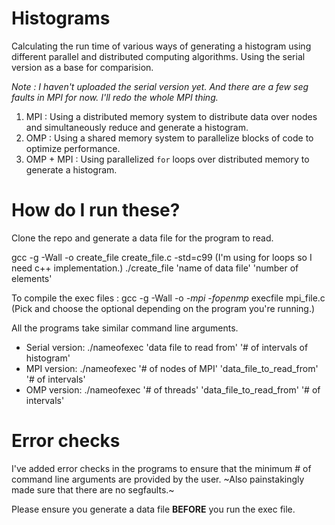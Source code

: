 Histograms
==========
Calculating the run time of various ways of generating a histogram using different parallel and distributed computing algorithms. Using the serial version as a base for comparision.


_Note : I haven't uploaded the serial version yet. And there are a few seg faults in MPI for now. I'll redo the whole MPI thing._

1. MPI : Using a distributed memory system to distribute data over nodes and simultaneously reduce and generate a histogram.
2. OMP : Using a shared memory system to parallelize blocks of code to optimize performance.
3. OMP + MPI : Using parallelized `for` loops over distributed memory to generate a histogram.

# How do I run these?
Clone the repo and generate a data file for the program to read.

gcc -g -Wall -o create_file create_file.c -std=c99    (I'm using for loops so I need c++ implementation.)
./create_file 'name of data file' 'number of elements'


To compile the exec files :
gcc -g -Wall -o _-mpi_ _-fopenmp_ execfile mpi_file.c   (Pick and choose the optional depending on the program you're running.)

All the programs take similar command line arguments. 
+ Serial version: ./nameofexec 'data file to read from' '# of intervals of histogram'
+ MPI version: ./nameofexec '# of nodes of MPI' 'data_file_to_read_from' '# of intervals'
+ OMP version: ./nameofexec '# of threads' 'data_file_to_read_from' '# of intervals'

# Error checks
I've added error checks in the programs to ensure that the minimum # of command line arguments are provided by the user.
~Also painstakingly made sure that there are no segfaults.~

Please ensure you generate a data file __BEFORE__ you run the exec file.
